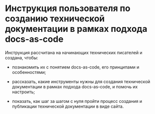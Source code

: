 # Инструкция пользователя по созданию технической документации в рамках подхода docs-as-code

Инструкция рассчитана на начинающих технических писателей и создана, чтобы:  

- познакомить их с понятием docs-as-code, его принципами и особенностями;

- рассказать, какие инструменты нужны для создания технической документации в рамках подхода docs-as-code, и помочь их настроить;

- показать, как шаг за шагом с нуля пройти процесс создания и публикации технической документации в виде сайта.


